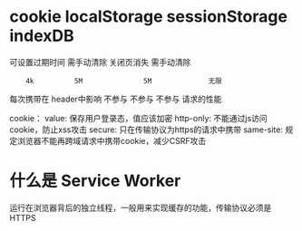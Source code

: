 #    cookie     localStorage    sessionStorage      indexDB
  可设置过期时间  需手动清除        关闭页消失        需手动清除
  
        4k          5M               5M              无限

  每次携带在
  header中影响     不参与            不参与           不参与
  请求的性能                                

cookie：
  value: 保存用户登录态，值应该加密
  http-only: 不能通过js访问cookie，防止xss攻击
  secure: 只在传输协议为https的请求中携带
  same-site: 规定浏览器不能再跨域请求中携带cookie，减少CSRF攻击



# 什么是 Service Worker
运行在浏览器背后的独立线程，一般用来实现缓存的功能，传输协议必须是HTTPS



